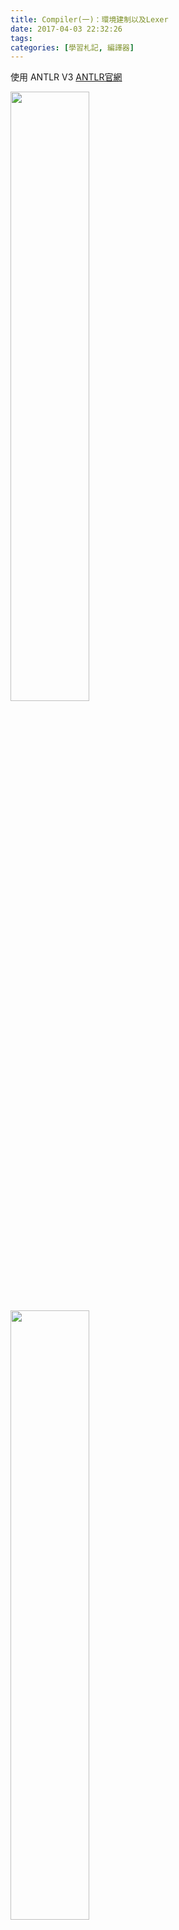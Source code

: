 ```yaml
---
title: Compiler(一)：環境建制以及Lexer
date: 2017-04-03 22:32:26
tags:
categories: [學習札記, 編譯器]
---
```

使用 ANTLR V3
[ANTLR官網](http://www.antlr.org/)

<img src = http://i.imgur.com/ETbHMma.png width="50%" height="50%">

<img src = http://i.imgur.com/69XBnEu.pngg width="50%" height="50%">

<img src = http://i.imgur.com/cjxZADZ.png width="50%" height="50%">

ANTLR 利用 .g 檔生成 Lexer
定義 Token 如下:

```
INT_TYPE  : 'int';
LONGLONG_TYPE : 'long long';
CHAR_TYPE : 'char';
VOID_TYPE : 'void';
FLOAT_TYPE: 'float';
WHILE_    : 'while';
FOR_ : 'for';
IF_ : 'if';
ELSE_ : 'else';
```

一些常見型態如: int, long long, char, void, float
一些保留字如: while, for, if, else

```
ASSIGN_OP : '=';
P_OP : '+';
M_OP : '-';
MU_OP : '*';
MUA_OP : '*=';
D_OP : '/';
DA_OP : '/=';
PA_OP : '+=';
MA_OP : '-=';
EQ_OP : '==';
LE_OP : '<=';
GE_OP : '>=';
NE_OP : '!=';
PP_OP : '++';
MM_OP : '--';
RSHIFT_OP : '<<';
LSHIFT_OP : '>>';
```

各種運算子:
令值: '='
加減乘除: '+, -, *, /'
位元運算: '<<', '>>'

```
PUNCTUATION : ('.'|','|';'|'#'|'('|')'|'{'|'}'|'<'|'>'|'%'|'\\') ;
```
標點符號: '. , ; # ( ) { } < > % \'

```
DEC_NUM : ('0' | ('1'..'9')(DIGIT)*) ;
```
十進位數字

```
ID : (LETTER)(LETTER | DIGIT)*;
```
變數或函數名稱

```
LITERAL : ('"')(LETTER|PUNCTUATION|NEW_LINE|' ')*('"') ;
```
字串


```
REFERENCE : ('&')(ID);
```
變數記憶體位址

```
FLOAT_NUM: FLOAT_NUM1 | FLOAT_NUM2 | FLOAT_NUM3;
```
浮點數

```
COMMENT1 : '//'(.)*'\n';
COMMENT2 : '/*' (options{greedy=false;}: .)* '*/';
```
註解

```
NEW_LINE: ('\n'|'\r');
```
換行字元

fragment: 非一個 token, 可以被別人引用

```
fragment FLOAT_NUM1: (DIGIT)+'.'(DIGIT)*;
fragment FLOAT_NUM2: '.'(DIGIT)+;
fragment FLOAT_NUM3: (DIGIT)+;
```
各種浮點數樣式

```
fragment LETTER : 'a'..'z' | 'A'..'Z' | '_';
字母
fragment DIGIT : '0'..'9';
數字

WS  : (' '|'\r'|'\t')+
    ;
空白
```

指令： 透過 MyLexer.g 生成 MyLexer.java
```
java -cp antlr-3.5.2-complete.jar org.antlr.Tool MyLexer.g
```

指令： 將你要呼叫 Lexer 的檔案和 Lexer 一起編譯
```
javac -cp ./antlr-3.5.2-complete.jar TestLexer.java MyLexer.java
```

指令： 執行, 並將要測試的檔名用 args 傳入
```
java -cp .:antlr-3.5.2-complete.jar TestLexer input.c
```

其中 -cp 代表的是 -classpath, 告訴編譯器 class 的路徑
.:antlr-3.5.2-complete.jar
意思是 . 和 antlr-3.5.2-complete.jar 這兩個路徑
以 : 隔開, 在 windows 是以 ; 隔開
